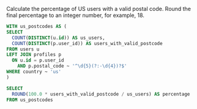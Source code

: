 Calculate the percentage of US users with a valid postal code. Round the final percentage to an integer number, for example, 18. 

```sql {.line-numbers highlight=[2, 5, 7]}
WITH us_postcodes AS (
SELECT 
  COUNT(DISTINCT(u.id)) AS us_users,
  COUNT(DISTINCT(p.user_id)) AS users_with_valid_postcode
FROM users u
LEFT JOIN profiles p  
  ON u.id = p.user_id
    AND p.postal_code ~ '^\d{5}(?:-\d{4})?$'
WHERE country ~ 'us'
)

SELECT 
  ROUND(100.0 * users_with_valid_postcode / us_users) AS percentage
FROM us_postcodes
```
